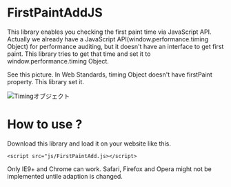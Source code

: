 # FirstPaintAddJS

This library enables you checking the first paint time via JavaScript API. Actually we already have a JavaScript API(window.performance.timing Object) for performance auditing, but it doesn't have an interface to get first paint. This library tries to get that time and set it to window.performance.timing Object.

See this picture. In Web Standards, timing Object doesn't have firstPaint property. This library set it.

![Timingオブジェクト](http://furoshiki.github.io/readme_img/001.jpg)

# How to use ?

Download this library and load it on your website like this.

    <script src="js/FirstPaintAdd.js></script>

Only IE9+ and Chrome can work. Safari, Firefox and Opera might not be implemented untile adaption is changed.
